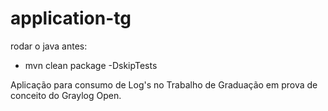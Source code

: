 # application-tg

rodar o java antes:
- mvn clean package -DskipTests

Aplicação para consumo de Log's no Trabalho de Graduação em prova de conceito do Graylog Open.

